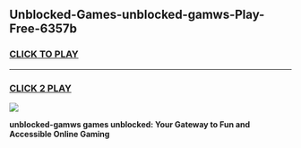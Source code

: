 
## Unblocked-Games-unblocked-gamws-Play-Free-6357b
<h3>
<a href="https://premium76.site?title=unblocked-gamws&ref=21A">CLICK TO PLAY</a></h3>
<hr>

<h3>
<a href="https://premium76.site?title=unblocked-gamws&ref=21A">CLICK 2 PLAY</a>
  
</h3>

<a href="https://premium76.site?title=unblocked-gamws&ref=21A"><img src="https://clearcache.store/games.png"></a>


**unblocked-gamws games unblocked: Your Gateway to Fun and Accessible Online Gaming**
